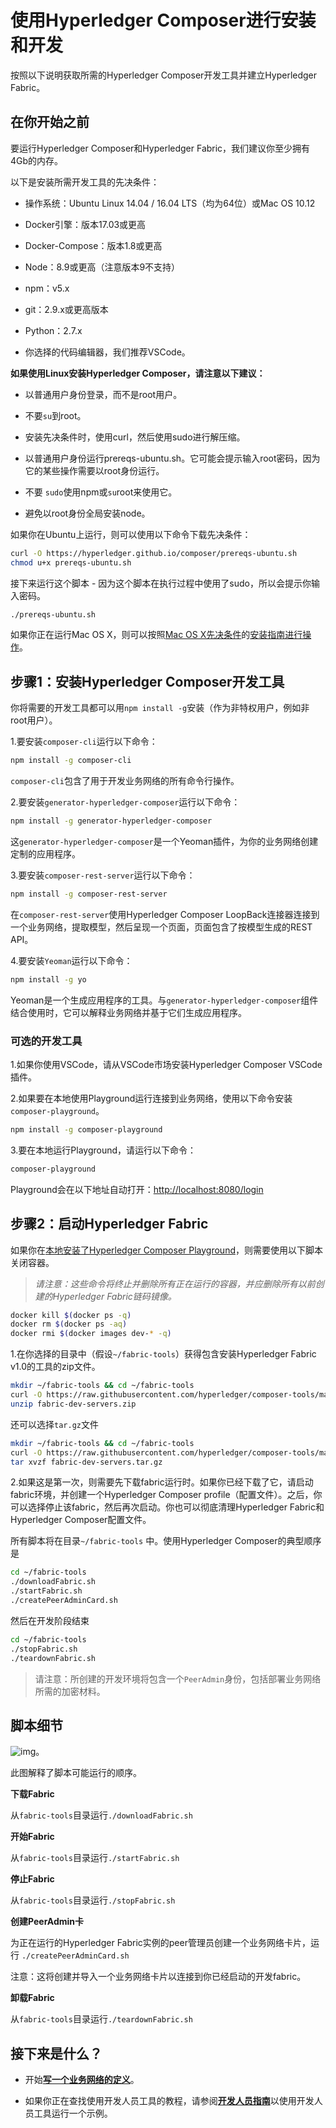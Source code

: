 # 使用Hyperledger Composer进行安装和开发

按照以下说明获取所需的Hyperledger Composer开发工具并建立Hyperledger Fabric。

## 在你开始之前

要运行Hyperledger Composer和Hyperledger Fabric，我们建议你至少拥有4Gb的内存。

以下是安装所需开发工具的先决条件：

- 操作系统：Ubuntu Linux 14.04 / 16.04 LTS（均为64位）或Mac OS 10.12

- Docker引擎：版本17.03或更高

- Docker-Compose：版本1.8或更高

- Node：8.9或更高（注意版本9不支持）

- npm：v5.x

- git：2.9.x或更高版本

- Python：2.7.x

- 你选择的代码编辑器，我们推荐VSCode。

**如果使用Linux安装Hyperledger Composer，请注意以下建议：**

- 以普通用户身份登录，而不是root用户。

- 不要`su`到root。

- 安装先决条件时，使用curl，然后使用sudo进行解压缩。

- 以普通用户身份运行prereqs-ubuntu.sh。它可能会提示输入root密码，因为它的某些操作需要以root身份运行。

- 不要 `sudo`使用npm或`su`root来使用它。

- 避免以root身份全局安装node。

如果你在Ubuntu上运行，则可以使用以下命令下载先决条件：
```bash
curl -O https://hyperledger.github.io/composer/prereqs-ubuntu.sh
chmod u+x prereqs-ubuntu.sh
```

接下来运行这个脚本 - 因为这个脚本在执行过程中使用了sudo，所以会提示你输入密码。
```bash
./prereqs-ubuntu.sh
```

如果你正在运行Mac OS X，则可以按照[Mac OS X先决条件](https://hyperledger.github.io/composer/installing/prereqs-mac.html)的[安装指南进行操作](https://hyperledger.github.io/composer/installing/prereqs-mac.html)。

## 步骤1：安装Hyperledger Composer开发工具

你将需要的开发工具都可以用`npm install -g`安装（作为非特权用户，例如非root用户）。

1.要安装`composer-cli`运行以下命令：
```bash
npm install -g composer-cli
```

`composer-cli`包含了用于开发业务网络的所有命令行操作。

2.要安装`generator-hyperledger-composer`运行以下命令：
```bash
npm install -g generator-hyperledger-composer
```

这`generator-hyperledger-composer`是一个Yeoman插件，为你的业务网络创建定制的应用程序。

3.要安装`composer-rest-server`运行以下命令：
```bash
npm install -g composer-rest-server
```

   在`composer-rest-server`使用Hyperledger Composer LoopBack连接器连接到一个业务网络，提取模型，然后呈现一个页面，页面包含了按模型生成的REST API。

4.要安装`Yeoman`运行以下命令：
```bash
npm install -g yo
```

   Yeoman是一个生成应用程序的工具。与`generator-hyperledger-composer`组件结合使用时，它可以解释业务网络并基于它们生成应用程序。

### 可选的开发工具

1.如果你使用VSCode，请从VSCode市场安装Hyperledger Composer VSCode插件。

2.如果要在本地使用Playground运行连接到业务网络，使用以下命令安装`composer-playground`。

```bash
npm install -g composer-playground
```

3.要在本地运行Playground，请运行以下命令：

```bash
composer-playground
```

   Playground会在以下地址自动打开：[http://localhost:8080/login](http://localhost:8080/login)

## 步骤2：启动Hyperledger Fabric

如果你在[本地安装了Hyperledger Composer Playground](installing_using-playground-locally.md)，则需要使用以下脚本关闭容器。

> *请注意：这些命令将终止并删除所有正在运行的容器，并应删除所有以前创建的Hyperledger Fabric链码镜像。*
```bash
docker kill $(docker ps -q)
docker rm $(docker ps -aq)
docker rmi $(docker images dev-* -q)
```

1.在你选择的目录中（假设`~/fabric-tools`）获得包含安装Hyperledger Fabric v1.0的工具的zip文件。
```bash
mkdir ~/fabric-tools && cd ~/fabric-tools
curl -O https://raw.githubusercontent.com/hyperledger/composer-tools/master/packages/fabric-dev-servers/fabric-dev-servers.zip
unzip fabric-dev-servers.zip
```

   还可以选择`tar.gz`文件
```bash
mkdir ~/fabric-tools && cd ~/fabric-tools
curl -O https://raw.githubusercontent.com/hyperledger/composer-tools/master/packages/fabric-dev-servers/fabric-dev-servers.tar.gz
tar xvzf fabric-dev-servers.tar.gz
```

2.如果这是第一次，则需要先下载fabric运行时。如果你已经下载了它，请启动fabric环境，并创建一个Hyperledger Composer profile（配置文件）。之后，你可以选择停止该fabric，然后再次启动。你也可以彻底清理Hyperledger Fabric和Hyperledger Composer配置文件。

   所有脚本将在目录`~/fabric-tools` 中。使用Hyperledger Composer的典型顺序是
```bash
cd ~/fabric-tools
./downloadFabric.sh
./startFabric.sh
./createPeerAdminCard.sh
   ```
   然后在开发阶段结束
```bash
cd ~/fabric-tools
./stopFabric.sh
./teardownFabric.sh
```

> 请注意：所创建的开发环境将包含一个`PeerAdmin`身份，包括部署业务网络所需的加密材料。

## 脚本细节

![img](https://hyperledger.github.io/composer/assets/img/developer-tools-commands.png)。

此图解释了脚本可能运行的顺序。

**下载Fabric**

从`fabric-tools`目录运行`./downloadFabric.sh`

**开始Fabric**

从`fabric-tools`目录运行`./startFabric.sh`

**停止Fabric**

从`fabric-tools`目录运行`./stopFabric.sh`

**创建PeerAdmin卡**

为正在运行的Hyperledger Fabric实例的peer管理员创建一个业务网络卡片，运行 `./createPeerAdminCard.sh`

注意：这将创建并导入一个业务网络卡片以连接到你已经启动的开发fabric。

**卸载Fabric**

从`fabric-tools`目录运行`./teardownFabric.sh`

## 接下来是什么？

- 开始[**写一个业务网络的定义**](business-network_business-network-index.md)。

- 如果你正在查找使用开发人员工具的教程，请参阅[**开发人员指南**](tutorials_developer-tutorial.md)以使用开发人员工具运行一个示例。

